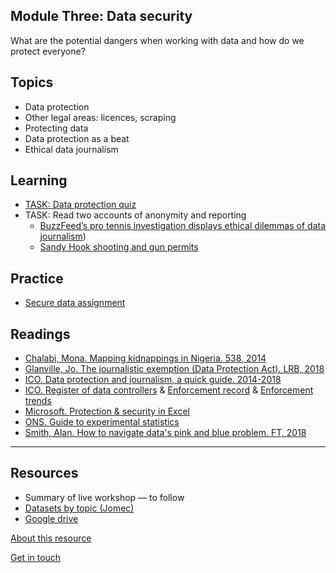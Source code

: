 ## Module Three: Data security

What are the potential dangers when working with data and how do we protect everyone?

## Topics

- Data protection
- Other legal areas: licences, scraping
- Protecting data
- Data protection as a beat
- Ethical data journalism

## Learning

- [TASK: Data protection quiz](https://forms.gle/F9ncjFaZZqCdXHZi8)
- TASK: Read two accounts of anonymity and reporting
  - [BuzzFeed’s pro tennis investigation displays ethical dilemmas of data journalism](https://www.cjr.org/tow_center/transparency_algorithms_buzzfeed.php))
  - [Sandy Hook shooting and gun permits](https://datajournalism.com/read/longreads/ethical-questions-in-data-journalism-and-the-power-of-online-discussion)

## Practice

- [Secure data assignment](https://aodhanlutetiae.github.io/dj_secure/assign)

## Readings

- [Chalabi, Mona. Mapping kidnappings in Nigeria. 538, 2014](https://fivethirtyeight.com/features/mapping-kidnappings-in-nigeria/)
- [Glanville, Jo. The journalistic exemption (Data Protection Act). LRB, 2018](https://www.lrb.co.uk/the-paper/v40/n13/jo-glanville/the-journalistic-exemption)
- [ICO. Data protection and journalism, a quick guide. 2014-2018](https://ico.org.uk/media/for-organisations/documents/1547/data-protection-and-journalism-quick-guide.pdf)
- [ICO. Register of data controllers](https://ico.org.uk/ESDWebPages/Search)
& [Enforcement record](https://ico.org.uk/action-weve-taken/enforcement/) & [Enforcement trends](https://ico.org.uk/action-weve-taken/data-security-incident-trends/)
- [Microsoft. Protection & security in Excel](https://support.microsoft.com/en-us/office/protection-and-security-in-excel-be0b34db-8cb6-44dd-a673-0b3e3475ac2d)
- [ONS. Guide to experimental statistics](https://www.ons.gov.uk/methodology/methodologytopicsandstatisticalconcepts/guidetoexperimentalstatistics)
- [Smith, Alan. How to navigate data's pink and blue problem. FT, 2018](https://www.ft.com/content/c4b7d8be-2eb0-11e8-9b4b-bc4b9f08f381)

---
## Resources

- Summary of live workshop — to follow
- [Datasets by topic (Jomec)](https://aodhanlutetiae.github.io/j_book/intro.html)
- [Google drive](https://bit.ly/app_data_jomec)

[About this resource](https://aodhanlutetiae.github.io/dj_secure/about)

[Get in touch](mailto:odonnella4@cardiff.ac.uk)

